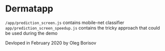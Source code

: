 # Dermatapp

`/app/prediction_screen.js` contains mobile-net classifier <br/>
`app/prediction_screen_speedup.js` contains the tricky approach that could be used during the demo


Devloped in February 2020 by Oleg Borisov

